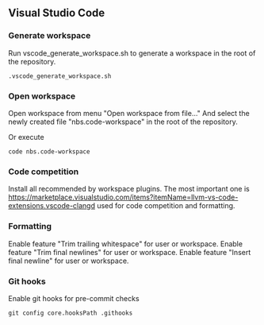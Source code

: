 ## Visual Studio Code

### Generate workspace

Run vscode_generate_workspace.sh to generate a workspace in the root of the repository.
```
.vscode_generate_workspace.sh
```

### Open workspace

Open workspace from menu "Open workspace from file..." And select the newly created file "nbs.code-workspace" in the root of the repository.

Or execute
```
code nbs.code-workspace
```

### Code competition

Install all recommended by workspace plugins.
The most important one is https://marketplace.visualstudio.com/items?itemName=llvm-vs-code-extensions.vscode-clangd used for code competition and formatting.

### Formatting

Enable feature "Trim trailing whitespace" for user or workspace.
Enable feature "Trim final newlines" for user or workspace.
Enable feature "Insert final newline" for user or workspace.

### Git hooks

Enable git hooks for pre-commit checks
```
git config core.hooksPath .githooks
```

